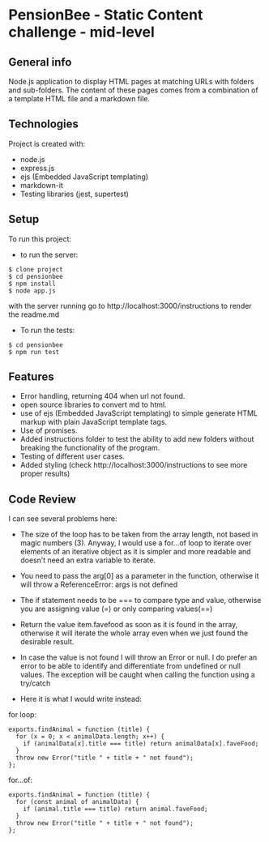 # PensionBee - Static Content challenge - mid-level

## General info

Node.js application to display HTML pages at matching URLs with folders and sub-folders. The content of these pages comes from a combination of a template HTML file and a markdown file.

## Technologies

Project is created with:

- node.js
- express.js
- ejs (Embedded JavaScript templating)
- markdown-it
- Testing libraries (jest, supertest)

## Setup

To run this project:

- to run the server:

```
$ clone project
$ cd pensionbee
$ npm install
$ node app.js
```

with the server running go to http://localhost:3000/instructions to render the readme.md

- To run the tests:

```
$ cd pensionbee
$ npm run test
```

## Features

- Error handling, returning 404 when url not found.
- open source libraries to convert md to html.
- use of ejs (Embedded JavaScript templating) to simple generate HTML markup with plain JavaScript template tags.
- Use of promises.
- Added instructions folder to test the ability to add new folders without breaking the functionality of the program.
- Testing of different user cases.
- Added styling (check http://localhost:3000/instructions to see more proper results)

## Code Review

I can see several problems here:

- The size of the loop has to be taken from the array length, not based in magic numbers (3). Anyway, I would use a for...of loop to iterate over elements of an iterative object as it is simpler and more readable and doesn’t need an extra variable to iterate.
- You need to pass the arg[0] as a parameter in the function, otherwise it will throw a ReferenceError: args is not defined
- The if statement needs to be === to compare type and value, otherwise you are assigning value (=) or only comparing values(==)
- Return the value item.favefood as soon as it is found in the array, otherwise it will iterate the whole array even when we just found the desirable result.
- In case the value is not found I will throw an Error or null. I do prefer an error to be able to identify and differentiate from undefined or null values. The exception will be caught when calling the function using a try/catch

- Here it is what I would write instead:

for loop:

```
exports.findAnimal = function (title) {
  for (x = 0; x < animalData.length; x++) {
    if (animalData[x].title === title) return animalData[x].faveFood;
  }
  throw new Error("title " + title + " not found");
};
```

for...of:

```
exports.findAnimal = function (title) {
  for (const animal of animalData) {
    if (animal.title === title) return animal.faveFood;
  }
  throw new Error("title " + title + " not found");
};
```

